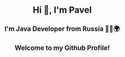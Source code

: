 <h1 align="center">Hi 👋, I'm Pavel</a> 
<h2 align="center">I'm Java Developer from Russia 🧑‍💻🌍</h2>
<h2 align="center">Welcome to my Github Profile!</h2>
